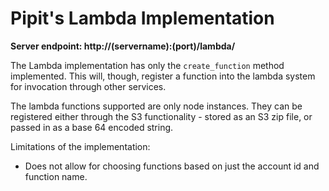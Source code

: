 # Pipit's Lambda Implementation

**Server endpoint: http://(servername):(port)/lambda/**

The Lambda implementation has only the `create_function` method implemented.
This will, though, register a function into the lambda system for invocation through
other services.

The lambda functions supported are only node instances.  They can be registered either
through the S3 functionality - stored as an S3 zip file, or passed in as a
base 64 encoded string.

Limitations of the implementation:

* Does not allow for choosing functions based on just the account id and
  function name.
